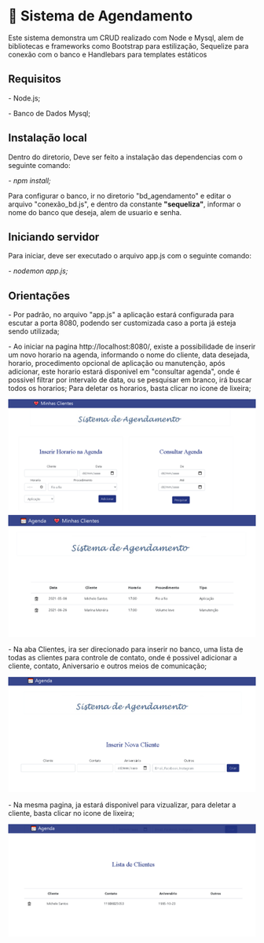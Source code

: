 <h1>&#128198; Sistema de Agendamento</h1>

<p>Este sistema demonstra um CRUD realizado com Node e Mysql, alem de bibliotecas e frameworks como Bootstrap para estilização, Sequelize para conexão com o banco e Handlebars para templates estáticos</p>

<h2>Requisitos</h2>

<p>- Node.js;</p>
<p>- Banco de Dados Mysql;</p>

<h2>Instalação local</h2>

<p>Dentro do diretorio, Deve ser feito a instalação das dependencias com o seguinte comando:</p>
<i>- npm install;</i><br>
<p>Para configurar o banco, ir no diretorio "bd_agendamento" e editar o arquivo "conexão_bd.js", e dentro da constante <b>"sequeliza"</b>, informar o nome do banco que deseja, alem de usuario e senha.</p>

<h2>Iniciando servidor</h2>

<p>Para iniciar, deve ser executado o arquivo app.js com o seguinte comando:</p>
<i>- nodemon app.js;</i>

<h2>Orientações</h2>

<p>- Por padrão, no arquivo "app.js" a aplicação estará configurada para escutar a porta 8080, podendo ser customizada caso a porta já esteja sendo utilizada;</p>


<p>- Ao iniciar na pagina http://localhost:8080/, existe a possibilidade de inserir um novo horario na agenda, informando o nome do cliente, data desejada, horario, procedimento opcional de aplicação ou manutenção, após adicionar, este horario estará disponivel em "consultar agenda", onde é possivel filtrar por intervalo de data, ou se pesquisar em branco, irá buscar todos os horarios; Para deletar os horarios, basta clicar no icone de lixeira;</p>

<img src="./img/img_home_readme.png">

<img src="./img/img_horarios_readme.png">

<p>- Na aba Clientes, ira ser direcionado para inserir no banco, uma lista de todas as clientes para controle de contato, onde é possivel adicionar a cliente, contato, Aniversario e outros meios de comunicação;</p>

<img src="./img/img_inserir_clientes_readme.png">

 <p>- Na mesma pagina, ja estará disponivel para vizualizar, para deletar a cliente, basta clicar no icone de lixeira; </p>

 <img src="./img/img_clientes_readme.png">